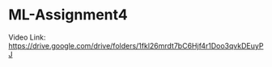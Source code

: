 # ML-Assignment4
Video Link: https://drive.google.com/drive/folders/1fkl26mrdt7bC6Hjf4r1Doo3qvkDEuyPJ 
